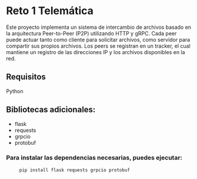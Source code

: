 # Reto 1 Telemática
Este proyecto implementa un sistema de intercambio de archivos basado en la arquitectura Peer-to-Peer (P2P) utilizando HTTP y gRPC. Cada peer puede actuar tanto como cliente para solicitar archivos, como servidor para compartir sus propios archivos. Los peers se registran en un tracker, el cual mantiene un registro de las direcciones IP y los archivos disponibles en la red.

## Requisitos
Python

## Bibliotecas adicionales:
- flask
- requests
- grpcio
- protobuf

### Para instalar las dependencias necesarias, puedes ejecutar:
```bash
     pip install flask requests grpcio protobuf
```
